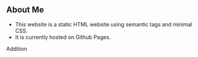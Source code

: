 ## About Me 

* This website is a static HTML website using semantic tags and minimal CSS. 
* It is currently hosted on Github Pages.

Addition
